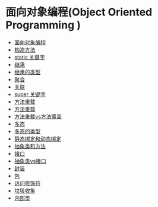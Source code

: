 # 面向对象编程(Object Oriented Programming )* [面向对象编程](面向对象编程)* [构造方法](构造方法)* [static 关键字](static%20关键字)* [继承](继承)* [继承的类型](继承的类型)* [聚合](聚合)* [关联](关联)* [super 关键字](super%20关键字)* [方法重载](方法重载)* [方法重载](方法覆盖)* [方法重载vs方法覆盖](方法重载vs方法覆盖)* [多态](多态)* [多态的类型](多态的类型)* [静态绑定和动态绑定](静态绑定和动态绑定)* [抽象类和方法](抽象类和方法)* [接口](接口)* [抽象类vs接口](抽象类vs接口)* [封装](封装)* [包](包)* [访问修饰符](访问修饰符)* [垃圾收集](垃圾收集)* [内部类](内部类)